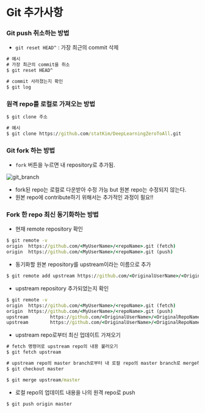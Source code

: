# Git 추가사항



### Git push 취소하는 방법

- `git reset HEAD^` : 가장 최근의 commit 삭제

```cmd
# 예시
# 가장 최근의 commit을 취소
$ git reset HEAD^

# commit 사라졌는지 확인
$ git log
```



### 원격 repo를 로컬로 가져오는 방법

```cmd
$ git clone 주소

# 예시
$ git clone https://github.com/statKim/DeepLearningZeroToAll.git
```



### Git fork 하는 방법

- `fork` 버튼을 누르면 내 repository로 추가됨.

![git_branch](C:/Users/%EA%B9%80%ED%98%84%EC%84%B1/ITStudy/TIL/Git/images/fork_ex.png)

- fork된 repo는 로컬로 다운받아 수정 가능 but 원본 repo는 수정되지 않는다.
- 원본 repo에 contribute하기 위해서는 추가적인 과정이 필요!!



### Fork 한 repo 최신 동기화하는 방법

- 현재 remote repository 확인

```cmd
$ git remote -v
origin  https://github.com/<MyUserName>/<repoName>.git (fetch)
origin  https://github.com/<MyUserName>/<repoName>.git (push)
```

- 동기화할 원본 repository를 upstream이라는 이름으로 추가

```cmd
$ git remote add upstream https://github.com/<OriginalUserName>/<OriginalRepoName>.git
```

- upstream repository 추가되었는지 확인

```cmd
$ git remote -v
origin  https://github.com/<MyUserName>/<repoName>.git (fetch)
origin  https://github.com/<MyUserName>/<repoName>.git (push)
upstream        https://github.com/<OriginalUserName>/<OriginalRepoName>.git (fetch)
upstream        https://github.com/<OriginalUserName>/<OriginalRepoName>.git (push)

```

- upstream repo로부터 최신 업데이트 가져오기

```cmd
# fetch 명령어로 upstream repo의 내용 불러오기
$ git fetch upstream

# upstream repo의 master branch로부터 내 로컬 repo의 master branch로 merge하기
$ git checkout master

$ git merge upstream/master
```

- 로컬 repo의 업데이트 내용을 나의 원격 repo로 push

```cmd
$ git push origin master
```

